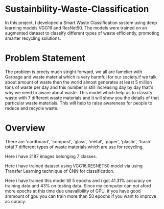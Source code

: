 # Sustainbility-Waste-Classification
In this project, I developed a Smart Waste Classification system using deep learning models VGG16 and ResNet50. The models were trained on an augmented dataset to classify different types of waste efficiently, promoting smarter recycling solutions. 
# Problem Statement
The problem is preety much stright forward, we all are famelier with Garbage and waste material which is very harmful for our society.if we talk about amount of waste then the world almost generates at least 5 million tons of waste per day and this number is still increasing day by day that's why we need to aware about waste. This model which help us to classify waste with 7 different waste materials and it will show you the details of that particular waste materials. This will help to raise awareness for people to reduce and recycle waste.
# Overview
There are 'cardboard', 'compost', 'glass', 'metal', 'paper', 'plastic', 'trash' total 7 different types of waste materials which are use for recycling.

Here i have 2187 images belonging 7 classes.

Here i have trained dataset using VGG16,RESNET50 model via using Transfer Learning technique of CNN for classification.

Here i have trained this model till 5 epochs and i got 41.31% accuracy on training data and 43% on testing data. Since my computer can not aford more epochs at this time due unavailbility of GPU. if you have good ammount of gpu you can train more than 50 epochs if you want to improve ac curacy.
